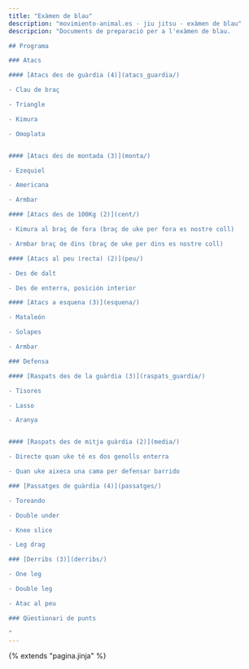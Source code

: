```yaml
---
title: "Exàmen de blau"
description: "movimiento-animal.es - jiu jitsu - exàmen de blau"
descripcion: "Documents de preparació per a l'exàmen de blau.

## Programa

### Atacs

#### [Atacs des de guàrdia (4)](atacs_guardia/)

- Clau de braç

- Triangle

- Kimura

- Omoplata


#### [Atacs des de montada (3)](monta/)

- Ezequiel

- Americana

- Armbar

#### [Atacs des de 100Kg (2)](cent/)

- Kimura al braç de fora (braç de uke per fora es nostre coll)

- Armbar braç de dins (braç de uke per dins es nostre coll)

#### [Atacs al peu (recta) (2)](peu/)

- Des de dalt

- Des de enterra, posición interior

#### [Atacs a esquena (3)](esquena/)

- Mataleón

- Solapes

- Armbar

### Defensa

#### [Raspats des de la guàrdia (3)](raspats_guardia/)

- Tisores

- Lasso

- Aranya


#### [Raspats des de mitja guàrdia (2)](media/)

- Directe quan uke té es dos genolls enterra

- Quan uke aixeca una cama per defensar barrido

### [Passatges de guàrdia (4)](passatges/)

- Toreando

- Double under

- Knee slice

- Leg drag

### [Derribs (3)](derribs/)

- One leg

- Double leg

- Atac al peu

### Qüestionari de punts

"
---
```

{% extends  "pagina.jinja" %}

